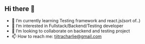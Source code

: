 ## Hi there 👋

- 🌱 I’m currently learning Testing framework and react.js(sort of..)
- 👀 I’m interested in Fullstack/Backend/Testing developer
- 👯 I’m looking to collaborate on backend and testing project
- 📫 How to reach me: tjitracharlie@gmail.com
<!--
**charlietjitra/charlietjitra** is a ✨ _special_ ✨ repository because its `README.md` (this file) appears on your GitHub profile.

Here are some ideas to get you started:

- 🔭 I’m currently working on ...
- 🌱 I’m currently learning ...
- 👯 I’m looking to collaborate on ...
- 🤔 I’m looking for help with ...
- 💬 Ask me about ...
- 📫 How to reach me: ...
- 😄 Pronouns: ...
- ⚡ Fun fact: ...
-->
